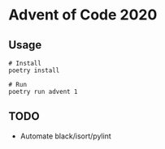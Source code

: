 # Advent of Code 2020

## Usage
```
# Install
poetry install

# Run
poetry run advent 1
```

## TODO 
- Automate black/isort/pylint